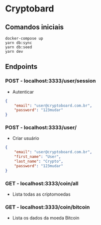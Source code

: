 # Cryptobard

## Comandos iniciais

```
docker-compose up
yarn db:sync
yarn db:seed
yarn dev
```

## Endpoints

### POST - localhost:3333/user/session

- Autenticar

```JSON
{
	"email": "user@cryptoboard.com.br",
	"password": "123mudar"
}
```

### POST - localhost:3333/user/

- Criar usuário

```JSON
{
	"email": "user@cryptoboard.com.br",
	"first_name": "User",
	"last_name": "Crypto",
	"password": "123mudar"
}
```

### GET - localhost:3333/coin/all

- Lista todas as criptomoedas

### GET - localhost:3333/coin/bitcoin

- Lista os dados da moeda Bitcoin
